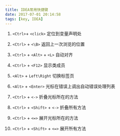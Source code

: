 ```yaml
---
title: IDEA常用快捷键
date: 2017-07-01 20:14:58
tags: [key, IDEA]
---
```


1. `<Ctrl>`+ `<click>` 定位到变量声明处

2. `<Ctrl>` + `<\B>` 返回上一次浏览的位置

3. `<Ctrl>` + `<Alt>` + `<L>` 自动对齐

4. `<Ctrl>` + `<F12>` 显示类成员

5. `<Alt>` + `Left\Right` 切换标签页

6. `<Alt>` + `<Enter>` 光标在错误上调出自动错误处理列表

7. `<Ctrl>` + `<->` 折叠光标所在的方法

8. `<Ctrl>` + `<Shift>` + `<->` 折叠所有方法

9. `<Ctrl>` + `<=>` 展开光标所在的方法

10. `<Ctrl>` + `<Shift>` + `<=>` 展开所有方法
